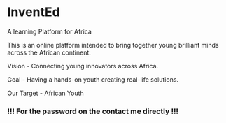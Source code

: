 # InventEd
A learning Platform for  Africa

This is an online platform intended to bring together young brilliant minds across the African continent.

 Vision - Connecting young innovators across Africa.
 
 Goal - Having a hands-on youth creating real-life solutions.
 
 Our Target - African Youth
 
### !!! For the password on the contact me directly !!!
